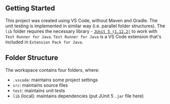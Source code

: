 ## Getting Started

This project was created using VS Code, without Maven and Gradle. The unit testing is implemented in similar way (i.e. parallel folder structures). The `lib` folder requires the necessary library - [`JUnit 5 (1.12.2)`](https://repo1.maven.org/maven2/org/junit/platform/junit-platform-console-standalone/1.12.2/junit-platform-console-standalone-1.12.2.jar) to work with `Test Runner for Java`. `Test Runner for Java` is a VS Code extension that's included in `Extension Pack for Java`.

## Folder Structure

The workspace contains four folders, where:

- `.vscode`: maintains some project settings
- `src`: maintains source files
- `test`: maintains unit tests
- `lib` (local): maintains dependencies (put JUnit 5 `.jar` file here)

